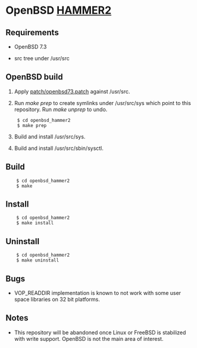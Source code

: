 OpenBSD [HAMMER2](https://gitweb.dragonflybsd.org/dragonfly.git/blob/HEAD:/sys/vfs/hammer2/DESIGN)
========

## Requirements

+ OpenBSD 7.3

+ src tree under /usr/src

## OpenBSD build

1. Apply [patch/openbsd73.patch](patch/openbsd73.patch) against /usr/src.

2. Run *make prep* to create symlinks under /usr/src/sys which point to this repository. Run *make unprep* to undo.

        $ cd openbsd_hammer2
        $ make prep

3. Build and install /usr/src/sys.

4. Build and install /usr/src/sbin/sysctl.

## Build

        $ cd openbsd_hammer2
        $ make

## Install

        $ cd openbsd_hammer2
        $ make install

## Uninstall

        $ cd openbsd_hammer2
        $ make uninstall

## Bugs

+ VOP\_READDIR implementation is known to not work with some user space libraries on 32 bit platforms.

## Notes

+ This repository will be abandoned once Linux or FreeBSD is stabilized with write support. OpenBSD is not the main area of interest.
